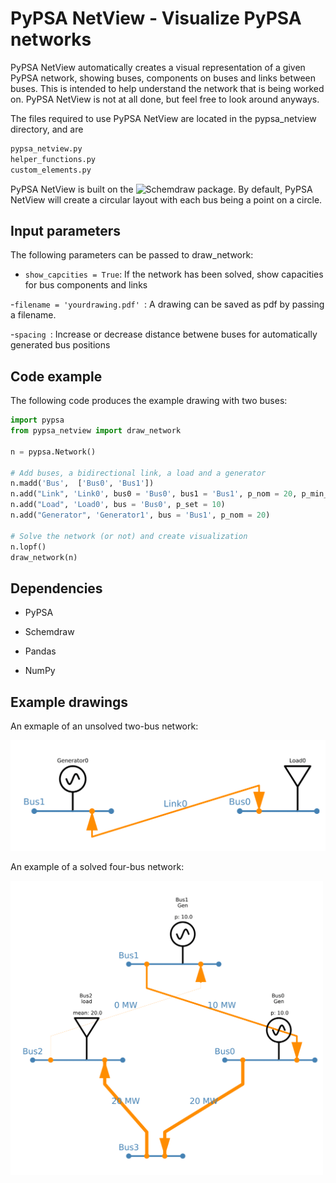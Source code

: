 # PyPSA NetView - Visualize PyPSA networks
PyPSA NetView automatically creates a visual representation of a given PyPSA network, showing buses, components on buses and links between buses. This is intended to help understand the network that is being worked on. PyPSA NetView is not at all done, but feel free to look around anyways.

The files required to use PyPSA NetView are located in the pypsa_netview directory, and are
```python
pypsa_netview.py
helper_functions.py
custom_elements.py
```

PyPSA NetView is built on the ![Schemdraw package](https://github.com/RonSheely/schemdraw). By default, PyPSA NetView will create a circular layout with each bus being a point on a circle.  

Input parameters
------------
The following parameters can be passed to draw_network:

- ```show_capcities = True```: If the network has been solved, show capacities for bus components and links

 -```filename = 'yourdrawing.pdf' ```: A drawing can be saved as pdf by passing a filename.
 
  -```spacing ```: Increase or decrease distance betwene buses for automatically generated bus positions
  
Code example
------------

The following code produces the example drawing with two buses:
```python
import pypsa
from pypsa_netview import draw_network

n = pypsa.Network()

# Add buses, a bidirectional link, a load and a generator
n.madd('Bus',  ['Bus0', 'Bus1'])
n.add("Link", 'Link0', bus0 = 'Bus0', bus1 = 'Bus1', p_nom = 20, p_min_pu = -1,)
n.add("Load", 'Load0', bus = 'Bus0', p_set = 10)
n.add("Generator", 'Generator1', bus = 'Bus1', p_nom = 20)

# Solve the network (or not) and create visualization
n.lopf()
draw_network(n)
```

Dependencies
------------
- PyPSA 

- Schemdraw 

- Pandas 

- NumPy

Example drawings
------------
An exmaple of an unsolved two-bus network:

<img src="extra/two_bus_example.png" alt="Two bus network example" width="600">

An example of a solved four-bus network:

<img src="extra/four_bus_example.png" alt="Image Description" width="500">
